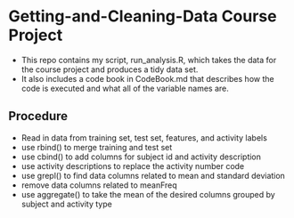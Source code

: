 Getting-and-Cleaning-Data Course Project
=========================
* This repo contains my script, run_analysis.R, which takes the data for the course project and produces a tidy data set.
* It also includes a code book in CodeBook.md that describes how the code is executed and what all of the variable names are.


Procedure
-------------------------
* Read in data from training set, test set, features, and activity labels
* use rbind() to merge training and test set
* use cbind() to add columns for subject id and activity description
* use activity descriptions to replace the activity number code
* use grepl() to find data columns related to mean and standard deviation
* remove data columns related to meanFreq
* use aggregate() to take the mean of the desired columns grouped by subject and activity type  
